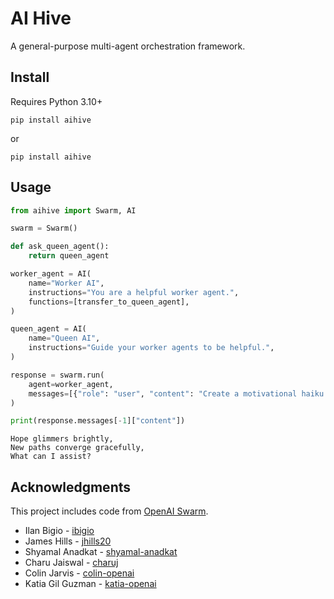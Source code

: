# AI Hive

A general-purpose multi-agent orchestration framework.

## Install

Requires Python 3.10+

```shell
pip install aihive
```

or

```shell
pip install aihive
```

## Usage

```python
from aihive import Swarm, AI

swarm = Swarm()

def ask_queen_agent():
    return queen_agent

worker_agent = AI(
    name="Worker AI",
    instructions="You are a helpful worker agent.",
    functions=[transfer_to_queen_agent],
)

queen_agent = AI(
    name="Queen AI",
    instructions="Guide your worker agents to be helpful.",
)

response = swarm.run(
    agent=worker_agent,
    messages=[{"role": "user", "content": "Create a motivational haiku to inspire the worker agents."}],
)

print(response.messages[-1]["content"])
```

```
Hope glimmers brightly,
New paths converge gracefully,
What can I assist?
```

## Acknowledgments

This project includes code from [OpenAI Swarm](https://github.com/openai/swarm).

- Ilan Bigio - [ibigio](https://github.com/ibigio)
- James Hills - [jhills20](https://github.com/jhills20)
- Shyamal Anadkat - [shyamal-anadkat](https://github.com/shyamal-anadkat)
- Charu Jaiswal - [charuj](https://github.com/charuj)
- Colin Jarvis - [colin-openai](https://github.com/colin-openai)
- Katia Gil Guzman - [katia-openai](https://github.com/katia-openai)
